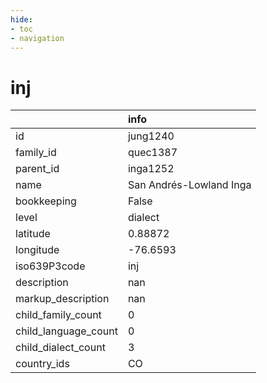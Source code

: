 ```yaml
---
hide:
- toc
- navigation
---
```

# inj
|                      | info                    |
|:---------------------|:------------------------|
| id                   | jung1240                |
| family_id            | quec1387                |
| parent_id            | inga1252                |
| name                 | San Andrés-Lowland Inga |
| bookkeeping          | False                   |
| level                | dialect                 |
| latitude             | 0.88872                 |
| longitude            | -76.6593                |
| iso639P3code         | inj                     |
| description          | nan                     |
| markup_description   | nan                     |
| child_family_count   | 0                       |
| child_language_count | 0                       |
| child_dialect_count  | 3                       |
| country_ids          | CO                      |